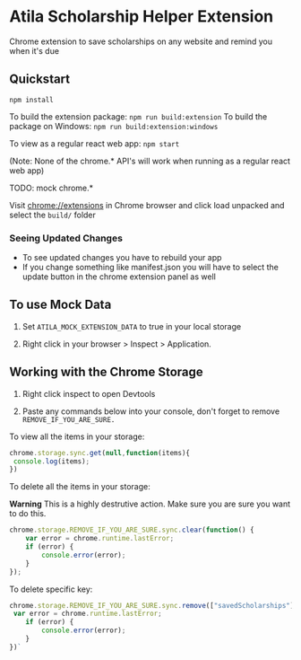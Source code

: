 # Atila Scholarship Helper Extension

Chrome extension to save scholarships on any website and remind you when it's due

## Quickstart

`npm install`

To build the extension package: `npm run build:extension`
To build the package on Windows: `npm run build:extension:windows`

To view as a regular react web app: `npm start`

(Note: None of the chrome.* API's will work when running as a regular react web app)

TODO: mock chrome.*

Visit [chrome://extensions](chrome://extensions) in Chrome browser and click load unpacked and select the `build/` folder

### Seeing Updated Changes
- To see updated changes you have to rebuild your app
- If you change something like manifest.json you will have to select the update button in the chrome extension panel as well

## To use Mock Data

1. Set `ATILA_MOCK_EXTENSION_DATA` to true in your local storage

1. Right click in your browser > Inspect > Application.

## Working with the Chrome Storage

1. Right click inspect to open Devtools

1. Paste any commands below into your console, don't forget to remove `REMOVE_IF_YOU_ARE_SURE.`

To view all the items in your storage:

```javascript
chrome.storage.sync.get(null,function(items){
 console.log(items);
})
```

To delete all the items in your storage:

**Warning** This is a highly destrutive action. Make sure you are sure you want to do this.
```javascript
chrome.storage.REMOVE_IF_YOU_ARE_SURE.sync.clear(function() {
    var error = chrome.runtime.lastError;
    if (error) {
        console.error(error);
    }
});
```

To delete specific key:

```javascript
chrome.storage.REMOVE_IF_YOU_ARE_SURE.sync.remove(["savedScholarships"],function(){
 var error = chrome.runtime.lastError;
    if (error) {
        console.error(error);
    }
})`

```